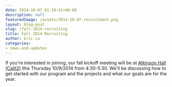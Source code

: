 ```yaml
---
date: 2014-10-07 01:18:41+00:00
description: null
featuredImage: /assets/2014-10-07-recruitment.png
layout: blog-post
slug: /fall-2014-recruiting
title: Fall 2014 Recruiting
author: Eric Lo
categories:
- news-and-updates
---
```

If you're interested in joining, our fall kickoff meeting will be at [Atkinson Hall (Calit2)](https://www.google.com/maps/place/32%C2%B052'56.5%22N+117%C2%B014'04.9%22W/@32.882359,-117.234693,17z/data=!3m1!4b1!4m2!3m1!1s0x0:0x0) this Thursday 10/9/2014 from 4:30-5:30. We'll be discussing how to get started with our program and the projects and what our goals are for the year.
